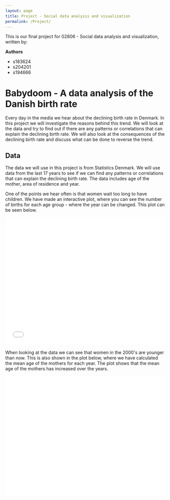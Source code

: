 ```yaml
---
layout: page
title: Project - Social data analysis and visualization
permalink: /Project/
---
```

This is our final project for 02806 - Social data analysis and visualization, written by:

**Authors**
* s183624
* s204201
* s194666

# Babydoom - A data analysis of the Danish birth rate
Every day in the media we hear about the declining birth rate in Denmark. In this project we will investigate the reasons behind this trend. We will look at the data and try to find out if there are any patterns or correlations that can explain the declining birth rate. We will also look at the consequences of the declining birth rate and discuss what can be done to reverse the trend.

## Data
The data we will use in this project is from Statistics Denmark. We will use data from the last 17 years to see if we can find any patterns or correlations that can explain the declining birth rate. The data includes age of the mother, area of residence and year.

One of the points we hear often is that women wait too long to have children. We have made an interactive plot, where you can see the number of births for each age group - where the year can be changed. This plot can be seen below.
<iframe src="/births_vs_age.html" width = "100%" height="400" frameborder="0"></iframe>

When looking at the data we can see that women in the 2000's are younger than now. This is also shown in the plot below, where we have calculated the mean age of the mothers for each year. The plot shows that the mean age of the mothers has increased over the years.

![Mean age](mean_age.png)
